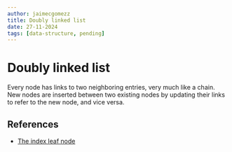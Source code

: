```yaml
---
author: jaimecgomezz
title: Doubly linked list
date: 27-11-2024
tags: [data-structure, pending]
---
```


# Doubly linked list

Every node has links to two neighboring entries, very much like a chain. New nodes are inserted between two existing nodes by updating their links to refer to the new node, and vice versa.

## References

- [The index leaf node](https://use-the-index-luke.com/sql/anatomy/the-leaf-nodes)
